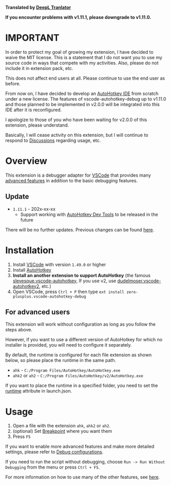 **Translated by [DeepL Tranlator](https://www.deepl.com/translator)**

**If you encounter problems with v1.11.1, please downgrade to v1.11.0.**

# IMPORTANT
In order to protect my goal of growing my extension, I have decided to waive the MIT license. This is a statement that I do not want you to use my source code in ways that compete with my activities. Also, please do not include it in extension pack, etc.

This does not affect end users at all. Please continue to use the end user as before.

From now on, I have decided to develop an [AutoHotkey IDE](https://github.com/zero-plusplus/autohotkey-devtools) from scratch under a new license. The features of vscode-autohotkey-debug up to v1.11.0 and those planned to be implemented in v2.0.0 will be integrated into this IDE after it is reconfigured.

I apologize to those of you who have been waiting for v2.0.0 of this extension, please understand.

Basically, I will cease activity on this extension, but I will continue to respond to [Discussions](https://github.com/zero-plusplus/vscode-autohotkey-debug/discussions) regarding usage, etc.

# Overview
This extension is a debugger adapter for [VSCode](https://code.visualstudio.com/) that provides many [advanced features](https://github.com/zero-plusplus/vscode-autohotkey-debug/wiki/Features) in addition to the basic debugging features.

## Update
* `1.11.1` - 202x-xx-xx
  * Support working with [AutoHotkey Dev Tools](https://github.com/zero-plusplus/autohotkey-devtools) to be released in the future

There will be no further updates. Previous changes can be found [here](CHANGELOG.md).

# Installation
1. Install [VSCode](https://code.visualstudio.com/) with version `1.49.0` or higher
2. Install [AutoHotkey](https://www.autohotkey.com/)
3. **Install an another extension to support AutoHotkey** (the famous [slevesque.vscode-autohotkey](https://marketplace.visualstudio.com/items?itemName=slevesque.vscode-autohotkey), If you use v2, use [dudelmoser.vscode-autohotkey2](https://marketplace.visualstudio.com/items?itemName=dudelmoser.vscode-autohotkey2), etc.)
4. Open VSCode, press `Ctrl + P` then type `ext install zero-plusplus.vscode-autohotkey-debug`

## For advanced users
This extension will work without configuration as long as you follow the steps above.

However, if you want to use a different version of AutoHotkey for which no installer is provided, you will need to configure it separately.

By default, the runtime is configured for each file extension as shown below, so please place the runtime in the same path.
* `ahk` - `C:/Program Files/AutoHotkey/AutoHotkey.exe`
* `ahk2` or `ah2` - `C:/Program Files/AutoHotkey/v2/AutoHotkey.exe`

If you want to place the runtime in a specified folder, you need to set the [runtime](https://github.com/zero-plusplus/vscode-autohotkey-debug/wiki/Launch-Mode) attribute in launch.json.

# Usage
1. Open a file with the extension `ahk`, `ahk2` or `ah2`.
2. (optional) Set [Breakpoint](https://github.com/zero-plusplus/vscode-autohotkey-debug/wiki/Breakpoint) where you want them
3. Press `F5`

If you want to enable more advanced features and make more detailed settings, please refer to [Debug configurations](https://github.com/zero-plusplus/vscode-autohotkey-debug/wiki/Debug-configurations).

If you need to run the script without debugging, choose `Run -> Run Without Debugging` from the menu or press `Ctrl + F5`.

For more information on how to use many of the other features, see [here](https://github.com/zero-plusplus/vscode-autohotkey-debug/wiki).
